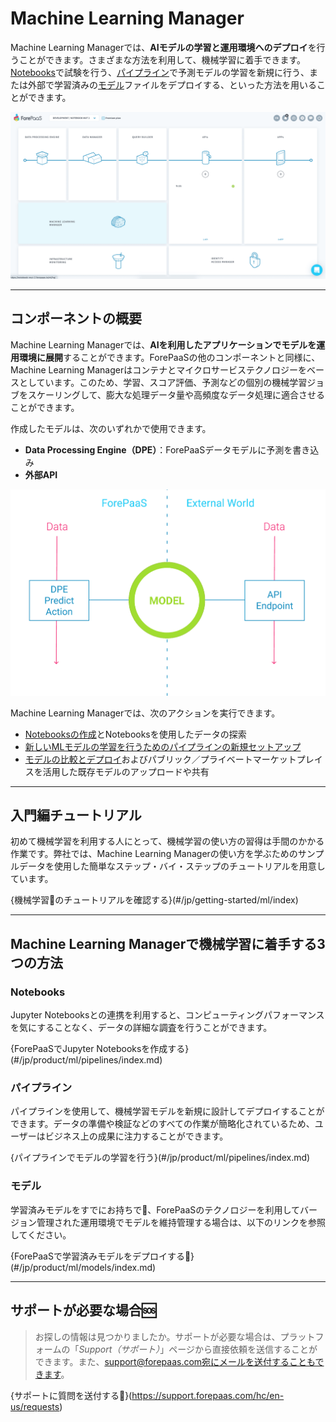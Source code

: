 # Machine Learning Manager

Machine Learning Managerでは、**AIモデルの学習と運用環境へのデプロイ**を行うことができます。さまざまな方法を利用して、機械学習に着手できます。[Notebooks](jp/product/ml/notebooks/index)で試験を行う、[パイプライン](jp/product/ml/pipelines/index)で予測モデルの学習を新規に行う、または外部で学習済みの[モデル](/jp/product/ml/models/index)ファイルをデプロイする、といった方法を用いることができます。

![Machine Learning Logo](picts/mlm.png)

---
## コンポーネントの概要

Machine Learning Managerでは、**AIを利用したアプリケーションでモデルを運用環境に展開**することができます。ForePaaSの他のコンポーネントと同様に、Machine Learning Managerはコンテナとマイクロサービステクノロジーをベースとしています。このため、学習、スコア評価、予測などの個別の機械学習ジョブをスケーリングして、膨大な処理データ量や高頻度なデータ処理に適合させることができます。 

作成したモデルは、次のいずれかで使用できます。
* **Data Processing Engine（DPE）**：ForePaaSデータモデルに予測を書き込み
* **外部API**

![Machine Learning Logique](picts/diagram-ml.png)

Machine Learning Managerでは、次のアクションを実行できます。
* [Notebooksの作成](jp/product/ml/notebooks/index)とNotebooksを使用したデータの探索
* [新しいMLモデルの学習を行うためのパイプラインの新規セットアップ](jp/product/ml/pipelines/index)
* [モデルの比較とデプロイ](/jp/product/ml/models/index)およびパブリック／プライベートマーケットプレイスを活用した既存モデルのアップロードや共有

---
## 入門編チュートリアル

初めて機械学習を利用する人にとって、機械学習の使い方の習得は手間のかかる作業です。弊社では、Machine Learning Managerの使い方を学ぶためのサンプルデータを使用した簡単なステップ・バイ・ステップのチュートリアルを用意しています。

{機械学習🤖のチュートリアルを確認する}(#/jp/getting-started/ml/index)


---
## Machine Learning Managerで機械学習に着手する3つの方法

### Notebooks

Jupyter Notebooksとの連携を利用すると、コンピューティングパフォーマンスを気にすることなく、データの詳細な調査を行うことができます。

{ForePaaSでJupyter Notebooksを作成する}(#/jp/product/ml/pipelines/index.md)

### パイプライン

パイプラインを使用して、機械学習モデルを新規に設計してデプロイすることができます。データの準備や検証などのすべての作業が簡略化されているため、ユーザーはビジネス上の成果に注力することができます。

{パイプラインでモデルの学習を行う}(#/jp/product/ml/pipelines/index.md)

### モデル

学習済みモデルをすでにお持ちで🦾、ForePaaSのテクノロジーを利用してバージョン管理された運用環境でモデルを維持管理する場合は、以下のリンクを参照してください。

{ForePaaSで学習済みモデルをデプロイする🚀}(#/jp/product/ml/models/index.md)


---
##  サポートが必要な場合🆘

> お探しの情報は見つかりましたか。サポートが必要な場合は、プラットフォームの「*Support（サポート）*」ページから直接依頼を送信することができます。また、support@forepaas.com宛にメールを送付することもできます。

{サポートに質問を送付する🤔}(https://support.forepaas.com/hc/en-us/requests)
